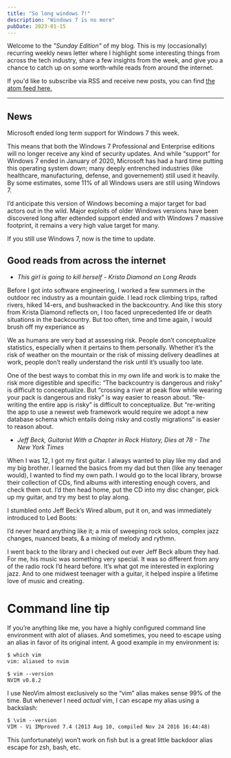 ```yaml
--- 
title: "So long windows 7!"
description: "Windows 7 is no more"
pubDate: 2023-01-15
---
```


Welcome to the _"Sunday Edition"_ of my blog. This is my (occasionally) recurring weekly
news letter where I highlight some interesting things from across the tech industry, share a
few insights from the week, and give you a chance to catch up on some
worth-while reads from around the internet.

If you'd like to subscribe via RSS and receive new posts,
you can find [the atom feed here.](https://johncodes.com/index.xml)

---

## News

Microsoft ended long term support for Windows 7 this week. 

This means that both the Windows 7 Professional and Enterprise editions will no
longer receive any kind of security updates. And while “support” for Windows 7
ended in January of 2020, Microsoft has had a hard time putting this operating
system down; many deeply entrenched industries (like healthcare, manufacturing,
defense, and governement) still used it heavily. By some estimates, some 11% of
all Windows users are still using Windows 7.

I’d anticipate this version of Windows becoming a major target for bad actors
out in the wild. Major exploits of older Windows versions have been discovered
long after edtended support ended and with Windows 7 massive footprint, it
remains a very high value target for many.

If you still use Windows 7, now is the time to update.

## Good reads from across the internet

- _This girl is going to kill herself - Krista Diamond on Long Reads_

Before I got into software engineering, I worked a few summers in the outdoor
rec industry as a mountain guide. I lead rock climbing trips, rafted rivers,
hiked 14-ers, and bushwacked in the backcountry. And like this story from
Krista Diamond reflects on, I too faced unprecedented life or death situations
in the backcountry. But too often, time and time again, I would brush off my
experiance as  

We as humans are very bad at assessing risk. People don’t conceptualize
statistics, especially when it pertains to them personally. Whether it’s the
risk of weather on the mountain or the risk of missing delivery deadlines at
work, people don’t really understand the risk until it’s usually too late.

One of the best ways to combat this in my own life and work is to make the risk
more digestible and specific: “The backcountry is dangerous and risky” is
difficult to conceptualize. But “crossing a river at peak flow while wearing
your pack is dangerous and risky” is way easier to reason about. “Re-writing
the entire app is risky” is difficult to conceptualize. But “re-writing the app
to use a newest web framework would require we adopt a new database schema
which entails doing risky and costly migrations” is easier to reason about.

- _Jeff Beck, Guitarist With a Chapter in Rock History, Dies at 78 - The New York
Times_

When I was 12, I got my first guitar. I always wanted to play like my dad and
my big brother. I learned the basics from my dad but then (like any teenager
would), I wanted to find my own path. I would go to the local library, browse
their collection of CDs, find albums with interesting enough covers, and check
them out. I’d then head home, put the CD into my disc changer, pick up my
guitar, and try my best to play along.

I stumbled onto Jeff Beck’s Wired album, put it on, and was immediately
introduced to Led Boots:

I’d never heard anything like it; a mix of sweeping rock solos, complex jazz
changes, nuanced beats, & a mixing of melody and rythmn.

I went back to the library and I checked out ever Jeff Beck album they had. For
me, his music was something very special. It was so different from any of the
radio rock I’d heard before. It’s what got me interested in exploring jazz. And
to one midwest teenager with a guitar, it helped inspire a lifetime love of
music and creating.

# Command line tip

If you’re anything like me, you have a highly configured command line
environment with alot of aliases. And sometimes, you need to escape using an
alias in favor of its original intent. A good example in my environment is:

```txt
$ which vim
vim: aliased to nvim

$ vim --version
NVIM v0.8.2
```

I use NeoVim almost exclusively so the “vim” alias makes sense 99% of the time.
But whenever I need _actual_ vim, I can escape my alias using a backslash:

```txt
$ \vim --version
VIM - Vi IMproved 7.4 (2013 Aug 10, compiled Nov 24 2016 16:44:48)
```

This (unfortunately) won’t work on fish but is a great little backdoor
alias escape for zsh, bash, etc.
